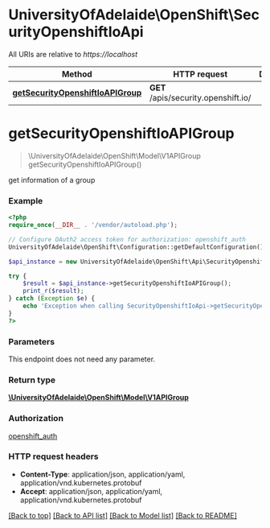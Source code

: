 # UniversityOfAdelaide\OpenShift\SecurityOpenshiftIoApi

All URIs are relative to *https://localhost*

Method | HTTP request | Description
------------- | ------------- | -------------
[**getSecurityOpenshiftIoAPIGroup**](SecurityOpenshiftIoApi.md#getSecurityOpenshiftIoAPIGroup) | **GET** /apis/security.openshift.io/ | 


# **getSecurityOpenshiftIoAPIGroup**
> \UniversityOfAdelaide\OpenShift\Model\V1APIGroup getSecurityOpenshiftIoAPIGroup()



get information of a group

### Example
```php
<?php
require_once(__DIR__ . '/vendor/autoload.php');

// Configure OAuth2 access token for authorization: openshift_auth
UniversityOfAdelaide\OpenShift\Configuration::getDefaultConfiguration()->setAccessToken('YOUR_ACCESS_TOKEN');

$api_instance = new UniversityOfAdelaide\OpenShift\Api\SecurityOpenshiftIoApi(new \Http\Adapter\Guzzle6\Client());

try {
    $result = $api_instance->getSecurityOpenshiftIoAPIGroup();
    print_r($result);
} catch (Exception $e) {
    echo 'Exception when calling SecurityOpenshiftIoApi->getSecurityOpenshiftIoAPIGroup: ', $e->getMessage(), PHP_EOL;
}
?>
```

### Parameters
This endpoint does not need any parameter.

### Return type

[**\UniversityOfAdelaide\OpenShift\Model\V1APIGroup**](../Model/V1APIGroup.md)

### Authorization

[openshift_auth](../../README.md#openshift_auth)

### HTTP request headers

 - **Content-Type**: application/json, application/yaml, application/vnd.kubernetes.protobuf
 - **Accept**: application/json, application/yaml, application/vnd.kubernetes.protobuf

[[Back to top]](#) [[Back to API list]](../../README.md#documentation-for-api-endpoints) [[Back to Model list]](../../README.md#documentation-for-models) [[Back to README]](../../README.md)

